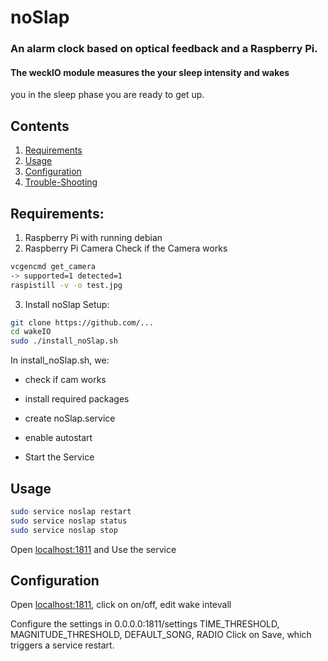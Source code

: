 # noSlap

### An alarm clock based on optical feedback and a Raspberry Pi.

#### The weckIO module measures the your sleep intensity and wakes 
you in the sleep phase you are ready to get up.

## Contents

1. [Requirements](#requirements)
2. [Usage](#usage)
3. [Configuration](#configuration)
4. [Trouble-Shooting](#trouble-shooting)


## Requirements:
 1. Raspberry Pi with running debian
 2. Raspberry Pi Camera
Check if the Camera works
```bash
vcgencmd get_camera
-> supported=1 detected=1
raspistill -v -o test.jpg
```

 3. Install noSlap Setup:

```bash
git clone https://github.com/...
cd wakeIO
sudo ./install_noSlap.sh
```

In install_noSlap.sh, we:

* check if cam works

* install required packages

* create noSlap.service

* enable autostart

* Start the Service


## Usage

```bash
sudo service noslap restart
sudo service noslap status
sudo service noslap stop
```

Open [localhost:1811](0.0.0.0:1811) and Use the service


## Configuration

Open [localhost:1811](0.0.0.0:1811), click on on/off, edit wake intevall

Configure the settings in 0.0.0.0:1811/settings
TIME_THRESHOLD, MAGNITUDE_THRESHOLD, DEFAULT_SONG, RADIO
Click on Save, which triggers a service restart.
